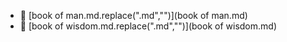 * 📄 [book of man.md.replace(".md","")](book of man.md)
* 📄 [book of wisdom.md.replace(".md","")](book of wisdom.md)
